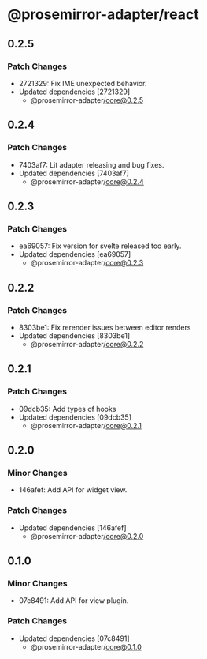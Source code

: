 # @prosemirror-adapter/react

## 0.2.5

### Patch Changes

-   2721329: Fix IME unexpected behavior.
-   Updated dependencies [2721329]
    -   @prosemirror-adapter/core@0.2.5

## 0.2.4

### Patch Changes

-   7403af7: Lit adapter releasing and bug fixes.
-   Updated dependencies [7403af7]
    -   @prosemirror-adapter/core@0.2.4

## 0.2.3

### Patch Changes

-   ea69057: Fix version for svelte released too early.
-   Updated dependencies [ea69057]
    -   @prosemirror-adapter/core@0.2.3

## 0.2.2

### Patch Changes

-   8303be1: Fix rerender issues between editor renders
-   Updated dependencies [8303be1]
    -   @prosemirror-adapter/core@0.2.2

## 0.2.1

### Patch Changes

-   09dcb35: Add types of hooks
-   Updated dependencies [09dcb35]
    -   @prosemirror-adapter/core@0.2.1

## 0.2.0

### Minor Changes

-   146afef: Add API for widget view.

### Patch Changes

-   Updated dependencies [146afef]
    -   @prosemirror-adapter/core@0.2.0

## 0.1.0

### Minor Changes

-   07c8491: Add API for view plugin.

### Patch Changes

-   Updated dependencies [07c8491]
    -   @prosemirror-adapter/core@0.1.0
